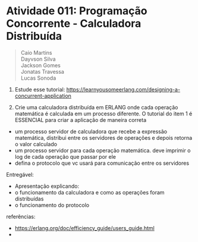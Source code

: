 # Atividade 011: Programação Concorrente - Calculadora Distribuída

> Caio Martins <br/>
Dayvson Silva <br/>
Jackson Gomes <br/>
Jonatas Travessa <br/>
Lucas Sonoda <br/>


1) Estude esse tutorial: https://learnyousomeerlang.com/designing-a-concurrent-application

2) Crie uma calculadora distribuída em ERLANG onde cada operação matemática é calculada em um processo diferente. O tutorial do item 1 é ESSENCIAL para criar a aplicação de maneira correta


- um processo servidor de calculadora que recebe a expressão matemática, distribui entre os servidores de operações e depois retorna o valor calculado
- um processo servidor para cada operação matemática. deve imprimir o log de cada operação que passar por ele
- defina o protocolo que vc usará para comunicação entre os servidores


Entregável:
- Apresentação explicando:
- o funcionamento da calculadora e como as operações foram distribuídas
- o funcionamento do protocolo




referências:
- https://erlang.org/doc/efficiency_guide/users_guide.html
-
